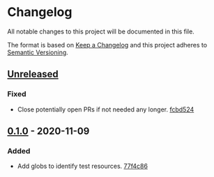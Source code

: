 # Changelog

All notable changes to this project will be documented in this file.

The format is based on [Keep a Changelog](http://keepachangelog.com/)
and this project adheres to [Semantic Versioning](http://semver.org/).

## [Unreleased](https://github.com/atomist-skills/npm-depcheck-skill/compare/0.1.0...HEAD)

### Fixed

-   Close potentially open PRs if not needed any longer. [fcbd524](https://github.com/atomist-skills/npm-depcheck-skill/commit/fcbd52423a6ff66583e156ddd7c95d8406a35201)

## [0.1.0](https://github.com/atomist-skills/npm-depcheck-skill/tree/0.1.0) - 2020-11-09

### Added

-   Add globs to identify test resources. [77f4c86](https://github.com/atomist-skills/npm-depcheck-skill/commit/77f4c865a283395fef9d4223f8ee517a0fa65655)
